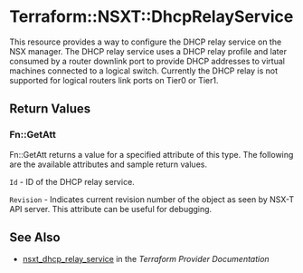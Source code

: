 # Terraform::NSXT::DhcpRelayService

This resource provides a way to configure the DHCP relay service on the NSX manager.
The DHCP relay service uses a DHCP relay profile and later consumed by a router
downlink port to provide DHCP addresses to virtual machines connected to a logical switch.
Currently the DHCP relay is not supported for logical routers link ports on Tier0 or Tier1.

## Return Values

### Fn::GetAtt

Fn::GetAtt returns a value for a specified attribute of this type. The following are the available attributes and sample return values.

`Id` - ID of the DHCP relay service.

`Revision` - Indicates current revision number of the object as seen by NSX-T API server. This attribute can be useful for debugging.

## See Also

* [nsxt_dhcp_relay_service](https://www.terraform.io/docs/providers/nsxt/r/dhcp_relay_service.html) in the _Terraform Provider Documentation_